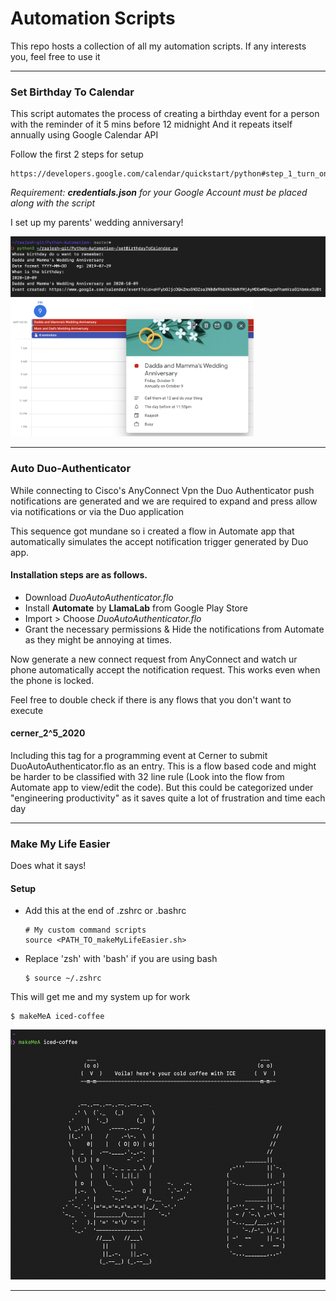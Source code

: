 # Automation Scripts
This repo hosts a collection of all my automation scripts. If any interests you, feel free to use it

---

### Set Birthday To Calendar

This script automates the process of creating a birthday event for a person with the reminder of it 5 mins before 12 midnight 
And it repeats itself annually using Google Calendar API


Follow the first 2 steps for setup 

    https://developers.google.com/calendar/quickstart/python#step_1_turn_on_the

*Requirement: **credentials.json** for your Google Account must be placed along with the script*

I set up my parents' wedding anniversary!

<p float="left">
  <img src="assets/parents_anniversary_event.png" />
  <img src="assets/saved_event_on_calendar.png" height=220em/>

</p>

---

### Auto Duo-Authenticator

While connecting to Cisco's AnyConnect Vpn the Duo Authenticator push notifications are generated and we are required to expand and press allow via notifications or via the Duo application

This sequence got mundane so i created a flow in Automate app that automatically simulates the accept notification trigger generated by Duo app.

#### Installation steps are as follows.

- Download *DuoAutoAuthenticator.flo*
- Install **Automate** by **LlamaLab** from Google Play Store
- Import > Choose *DuoAutoAuthenticator.flo* 
- Grant the necessary permissions & Hide the notifications from Automate as they might be annoying at times.

Now generate a new connect request from AnyConnect and watch ur phone automatically accept the notification request. This works even when the phone is locked. 

Feel free to double check if there is any flows that you don't want to execute

#### cerner_2^5_2020

Including this tag for a programming event at Cerner to submit DuoAutoAuthenticator.flo as an entry. This is a flow based code and might be harder to be classified with 32 line rule (Look into the flow from Automate app to view/edit the code). But this could be categorized under "engineering productivity" as it saves quite a lot of frustration and time each day

---

### Make My Life Easier

Does what it says!

#### Setup

- Add this at the end of .zshrc or .bashrc

      # My custom command scripts
      source <PATH_TO_makeMyLifeEasier.sh>

- Replace 'zsh' with 'bash' if you are using bash

      $ source ~/.zshrc

This will get me and my system up for work

    $ makeMeA iced-coffee


<p float="left">
  <img src="assets/iced_coffee_greeting.png" height=400em />

</p>


---